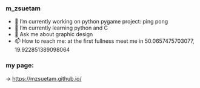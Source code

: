 ### m_zsuetam
- 🔭 I’m currently working on python pygame project: ping pong
- 🌱 I’m currently learning python and C
- 💬 Ask me about graphic design
- 📫 How to reach me: at the first fullness meet me in 50.0657475703077, 19.922851389098064

### my page:
 -> https://mzsuetam.github.io/
